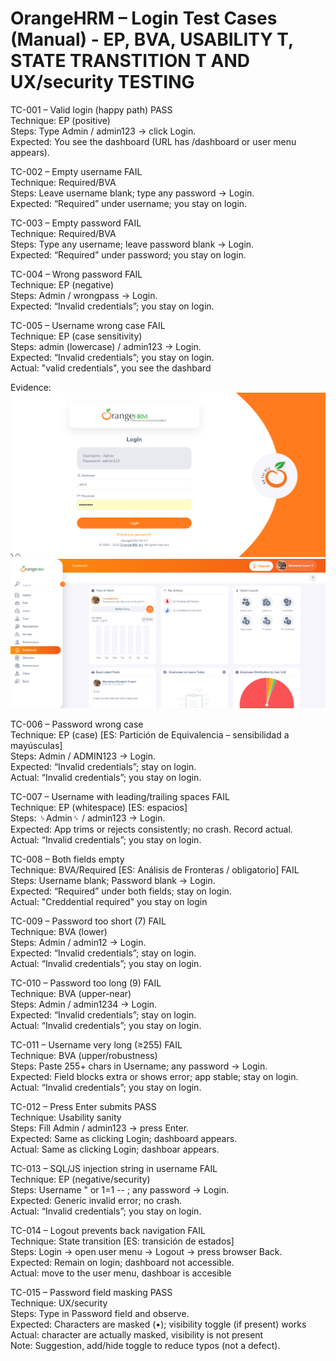 # OrangeHRM – Login Test Cases (Manual) - EP, BVA, USABILITY T, STATE TRANSTITION T AND UX/security	TESTING 

TC-001 – Valid login (happy path)		PASS		
Technique: EP (positive)				
Steps: Type Admin / admin123 → click Login.				
Expected: You see the dashboard (URL has /dashboard or user menu appears).				
				
TC-002 – Empty username		FAIL 		
Technique: Required/BVA				
Steps: Leave username blank; type any password → Login.				
Expected: “Required” under username; you stay on login.				
				
TC-003 – Empty password		FAIL		
Technique: Required/BVA				
Steps: Type any username; leave password blank → Login.				
Expected: “Required” under password; you stay on login.				
				
TC-004 – Wrong password		FAIL 		
Technique: EP (negative)				
Steps: Admin / wrongpass → Login.				
Expected: “Invalid credentials”; you stay on login.				
				
TC-005 – Username wrong case		FAIL	 	
Technique: EP (case sensitivity)				
Steps: admin (lowercase) / admin123 → Login.				
Expected: “Invalid credentials”; you stay on login.				
Actual: "valid credentials", you see the dashbard				

Evidence:  
![img1](./evidence/TC-005_username-case_FAIL_2025-08-25.png)
![img2](./evidence/TC-005_username-case_FAIL_2025-08-25_2.png)


				
TC-006 – Password wrong case				
Technique: EP (case) [ES: Partición de Equivalencia – sensibilidad a mayúsculas]				
Steps: Admin / ADMIN123 → Login.				
Expected: “Invalid credentials”; stay on login.				
Actual: “Invalid credentials”; you stay on login.				
				
				
				
TC-007 – Username with leading/trailing spaces			FAIL	
Technique: EP (whitespace) [ES: espacios]				
Steps: ␠Admin␠ / admin123 → Login.				
Expected: App trims or rejects consistently; no crash. Record actual.				
Actual: “Invalid credentials”; you stay on login.				
				
				
TC-008 – Both fields empty				
Technique: BVA/Required [ES: Análisis de Fronteras / obligatorio]				FAIL
Steps: Username blank; Password blank → Login.				
Expected: “Required” under both fields; stay on login.				
Actual: "Creddential required" you stay on login				
				
				
TC-009 – Password too short (7)		FAIL		
Technique: BVA (lower)				
Steps: Admin / admin12 → Login.				
Expected: “Invalid credentials”; stay on login.				
Actual: “Invalid credentials”; you stay on login.				
				
				
TC-010 – Password too long (9)		FAIL		
Technique: BVA (upper-near)				  
Steps: Admin / admin1234 → Login.				
Expected: “Invalid credentials”; stay on login.				
Actual: “Invalid credentials”; you stay on login.				
				
				
TC-011 – Username very long (≥255)			FAIL	
Technique: BVA (upper/robustness)				
Steps: Paste 255+ chars in Username; any password → Login.				
Expected: Field blocks extra or shows error; app stable; stay on login.				
Actual: “Invalid credentials”; you stay on login.				
				
				
TC-012 – Press Enter submits		PASS		
Technique: Usability sanity				
Steps: Fill Admin / admin123 → press Enter.				
Expected: Same as clicking Login; dashboard appears.				
Actual: Same as clicking Login; dashboar appears.				
				
				
TC-013 – SQL/JS injection string in username			FAIL	
Technique: EP (negative/security)				
Steps: Username " or 1=1 -- ; any password → Login.				
Expected: Generic invalid error; no crash.				
Actual: “Invalid credentials”; you stay on login.				
				
				
TC-014 – Logout prevents back navigation			FAIL	
Technique: State transition [ES: transición de estados]				
Steps: Login → open user menu → Logout → press browser Back.				
Expected: Remain on login; dashboard not accessible.				
Actual: move to the user menu, dashboar is accesible 				
				
				
TC-015 – Password field masking		PASS		
Technique: UX/security				
Steps: Type in Password field and observe.				
Expected: Characters are masked (•); visibility toggle (if present) works				
Actual: character are actually masked, visibility is not present 				
Note: Suggestion, add/hide toggle to reduce typos (not a defect).				
